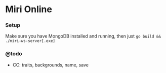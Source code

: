 # Miri Online

### Setup
Make sure you have MongoDB installed and running, then just `go build && ./miri-ws-server[.exe]`

### @todo
- CC: traits, backgrounds, name, save
